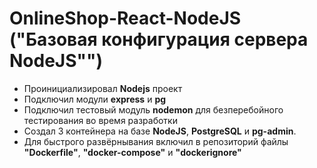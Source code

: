 # OnlineShop-React-NodeJS ("Базовая конфигурация сервера NodeJS"")

* Проинициализировал **Nodejs** проект
* Подключил модули **express** и **pg**
* Подключил тестовый модуль **nodemon** для безперебойного тестирования во время разработки
* Создал 3 контейнера на базе **NodeJS**, **PostgreSQL** и **pg-admin**. 
* Для быстрого развёрнывания включил в репозиторий файлы **"Dockerfile"**, **"docker-compose"** и **"dockerignore"**

